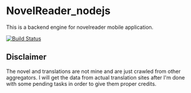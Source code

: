 # NovelReader_nodejs
This is a backend engine for novelreader mobile application.

[![Build Status](https://travis-ci.org/ppraveentr/NovelReader_nodejs.svg?branch=master)](https://travis-ci.org/ppraveentr/NovelReader_nodejs)

## Disclaimer
The novel and translations are not mine and are just crawled from other aggregators. I will get the data from actual translation sites after I'm done with some pending tasks in order to give them proper credits.

